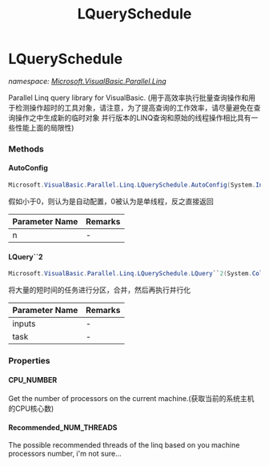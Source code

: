﻿---
title: LQuerySchedule
---

# LQuerySchedule
_namespace: [Microsoft.VisualBasic.Parallel.Linq](N-Microsoft.VisualBasic.Parallel.Linq.html)_

Parallel Linq query library for VisualBasic.
 (用于高效率执行批量查询操作和用于检测操作超时的工具对象，请注意，为了提高查询的工作效率，请尽量避免在查询操作之中生成新的临时对象
 并行版本的LINQ查询和原始的线程操作相比具有一些性能上面的局限性)

### Methods

#### AutoConfig
```csharp
Microsoft.VisualBasic.Parallel.Linq.LQuerySchedule.AutoConfig(System.Int32)
```
假如小于0，则认为是自动配置，0被认为是单线程，反之直接返回

|Parameter Name|Remarks|
|--------------|-------|
|n|-|


#### LQuery``2
```csharp
Microsoft.VisualBasic.Parallel.Linq.LQuerySchedule.LQuery``2(System.Collections.Generic.IEnumerable{``0},System.Func{``0,``1},System.Func{``0,System.Boolean},System.Int32)
```
将大量的短时间的任务进行分区，合并，然后再执行并行化

|Parameter Name|Remarks|
|--------------|-------|
|inputs|-|
|task|-|




### Properties

#### CPU_NUMBER
Get the number of processors on the current machine.(获取当前的系统主机的CPU核心数)
#### Recommended_NUM_THREADS
The possible recommended threads of the linq based on you machine processors number, i'm not sure...

